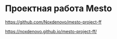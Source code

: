 # Проектная работа Mesto

https://github.com/Noxdenovo/mesto-project-ff

https://noxdenovo.github.io/mesto-project-ff/
